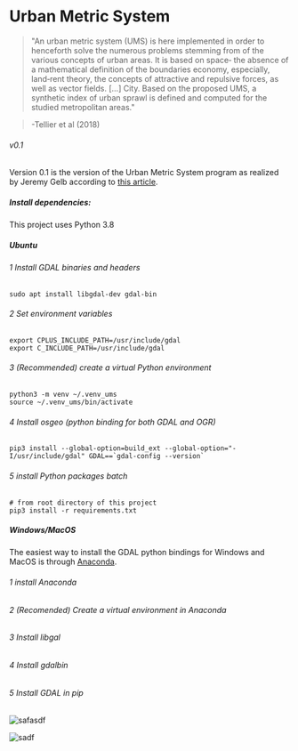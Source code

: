 # Urban Metric System
> "An urban metric system (UMS) is here implemented in order to henceforth solve the
> numerous problems stemming from of the various concepts of urban areas. It is based on space‐
> the absence of a mathematical definition of the boundaries economy, especially, land‐rent theory,
> the concepts of attractive and repulsive forces, as well as vector fields. [...] City. Based on
> the proposed UMS, a synthetic index of urban sprawl is defined and computed for the studied
> metropolitan
> areas."

> -Tellier et al (2018)

###### v0.1
Version 0.1 is the version of the Urban Metric System program as
realized by Jeremy Gelb according to [this article](./Tellier_et_al-2018-Regional_Science_Policy__26_Practice.pdf).

##### Install dependencies:
This project uses Python 3.8
##### Ubuntu
###### 1 Install GDAL binaries and headers

    sudo apt install libgdal-dev gdal-bin

###### 2 Set environment variables

    export CPLUS_INCLUDE_PATH=/usr/include/gdal
    export C_INCLUDE_PATH=/usr/include/gdal

###### 3 (Recommended) create a virtual Python environment

    python3 -m venv ~/.venv_ums
    source ~/.venv_ums/bin/activate

###### 4 Install osgeo (python binding for both GDAL and OGR)
    pip3 install --global-option=build_ext --global-option="-I/usr/include/gdal" GDAL==`gdal-config --version`

###### 5 install Python packages batch

    # from root directory of this project
    pip3 install -r requirements.txt


##### Windows/MacOS
The easiest way to install the GDAL python bindings for Windows and MacOS is through [Anaconda](https://www.anaconda.com/).


###### 1 install Anaconda

###### 2 (Recomended) Create a virtual environment in Anaconda

###### 3 Install libgal

###### 4 Install gdalbin

###### 5 Install GDAL in pip


![safasdf](https://pasteboard.co/JJlFXFi.png)


![sadf](C:\Users\ggibe\Desktop\ums_install_steps.png)

